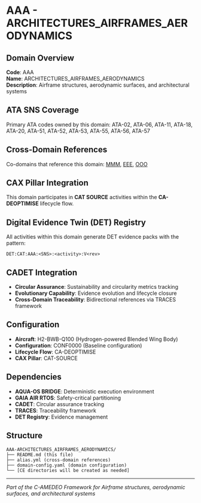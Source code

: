 # AAA - ARCHITECTURES_AIRFRAMES_AERODYNAMICS

## Domain Overview
**Code**: AAA  
**Name**: ARCHITECTURES_AIRFRAMES_AERODYNAMICS  
**Description**: Airframe structures, aerodynamic surfaces, and architectural systems

## ATA SNS Coverage
Primary ATA codes owned by this domain:
ATA-02, ATA-06, ATA-11, ATA-18, ATA-20, ATA-51, ATA-52, ATA-53, ATA-55, ATA-56, ATA-57

## Cross-Domain References
Co-domains that reference this domain:
[MMM](../MMM-*/), [EEE](../EEE-*/), [OOO](../OOO-*/)

## CAX Pillar Integration
This domain participates in **CAT SOURCE** activities within the **CA-DEOPTIMISE** lifecycle flow.

## Digital Evidence Twin (DET) Registry
All activities within this domain generate DET evidence packs with the pattern:
```
DET:CAT:AAA:<SNS>:<activity>:V<rev>
```

## CADET Integration
- **Circular Assurance**: Sustainability and circularity metrics tracking
- **Evolutionary Capability**: Evidence evolution and lifecycle closure
- **Cross-Domain Traceability**: Bidirectional references via TRACES framework

## Configuration
- **Aircraft**: H2-BWB-Q100 (Hydrogen-powered Blended Wing Body)
- **Configuration**: CONF0000 (Baseline configuration)
- **Lifecycle Flow**: CA-DEOPTIMISE
- **CAX Pillar**: CAT-SOURCE

## Dependencies
- **AQUA-OS BRIDGE**: Deterministic execution environment
- **GAIA AIR RTOS**: Safety-critical partitioning
- **CADET**: Circular assurance tracking
- **TRACES**: Traceability framework
- **DET Registry**: Evidence management

## Structure
```
AAA-ARCHITECTURES_AIRFRAMES_AERODYNAMICS/
├── README.md (this file)
├── alias.yml (cross-domain references)
├── domain-config.yaml (domain configuration)
└── [CE directories will be created as needed]
```

---
*Part of the C-AMEDEO Framework for Airframe structures, aerodynamic surfaces, and architectural systems*